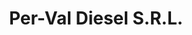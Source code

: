 ---
title: "Per-Val Diesel S.R.L."
url: /ciudad-autonoma-de-buenos-aires/per-val-diesel-s-r-l/
shop: Autoteile
---